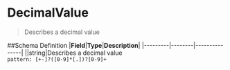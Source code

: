 # DecimalValue

> Describes a decimal value

##Schema Definition |**Field**|**Type**|**Description**|
|---------|--------|---------------| ||string|Describes a decimal
value<br/>`pattern: [+-]?([0-9]*[.])?[0-9]+`
